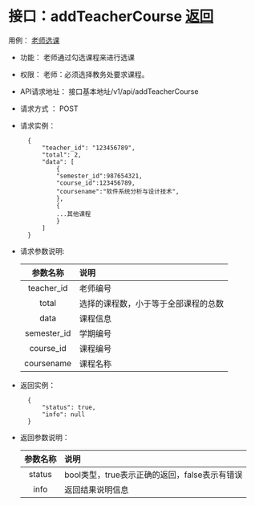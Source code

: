 # 接口：addTeacherCourse  [返回](../README.md)
用例： [老师选课](../example/评定成绩.md)

- 功能：
    老师通过勾选课程来进行选课
    
- 权限：
    老师：必须选择教务处要求课程。
    
- API请求地址： 
    接口基本地址/v1/api/addTeacherCourse

- 请求方式 ：
    POST
 
- 请求实例：  

        { 
            "teacher_id": "123456789", 
            "total": 2,
            "data": [
                {
                "semester_id":987654321,
                "course_id":123456789,
                "coursename":"软件系统分析与设计技术",
                }, 
                {
                ...其他课程
                }
            ] 
        }


- 请求参数说明:       
 
  |参数名称|说明|
  |:---------:|:--------------------------------------------------------|      
  |teacher_id|老师编号|
  |total|选择的课程数，小于等于全部课程的总数|
  |data|课程信息|
  |semester_id|学期编号|
  |course_id|课程编号|
  |coursename|课程名称|   
 
- 返回实例：

        {         
            "status": true,
            "info": null
        }

- 返回参数说明：    
 
  |参数名称|说明|
  |:---------:|:--------------------------------------------------------|      
  |status|bool类型，true表示正确的返回，false表示有错误|
  |info|返回结果说明信息|

